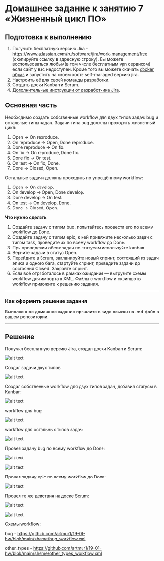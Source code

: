 # Домашнее задание к занятию 7 «Жизненный цикл ПО»

## Подготовка к выполнению

1. Получить бесплатную версию Jira - https://www.atlassian.com/ru/software/jira/work-management/free (скопируйте ссылку в адресную строку). Вы можете воспользоваться любым(в том числе бесплатным vpn сервисом) если сайт у вас недоступен. Кроме того вы можете скачать [docker образ](https://hub.docker.com/r/atlassian/jira-software/#) и запустить на своем хосте self-managed версию jira.
2. Настроить её для своей команды разработки.
3. Создать доски Kanban и Scrum.
4. [Дополнительные инструкции от разработчика Jira](https://support.atlassian.com/jira-cloud-administration/docs/import-and-export-issue-workflows/).

## Основная часть

Необходимо создать собственные workflow для двух типов задач: bug и остальные типы задач. Задачи типа bug должны проходить жизненный цикл:

1. Open -> On reproduce.
2. On reproduce -> Open, Done reproduce.
3. Done reproduce -> On fix.
4. On fix -> On reproduce, Done fix.
5. Done fix -> On test.
6. On test -> On fix, Done.
7. Done -> Closed, Open.

Остальные задачи должны проходить по упрощённому workflow:

1. Open -> On develop.
2. On develop -> Open, Done develop.
3. Done develop -> On test.
4. On test -> On develop, Done.
5. Done -> Closed, Open.

**Что нужно сделать**

1. Создайте задачу с типом bug, попытайтесь провести его по всему workflow до Done. 
1. Создайте задачу с типом epic, к ней привяжите несколько задач с типом task, проведите их по всему workflow до Done. 
1. При проведении обеих задач по статусам используйте kanban. 
1. Верните задачи в статус Open.
1. Перейдите в Scrum, запланируйте новый спринт, состоящий из задач эпика и одного бага, стартуйте спринт, проведите задачи до состояния Closed. Закройте спринт.
2. Если всё отработалось в рамках ожидания — выгрузите схемы workflow для импорта в XML. Файлы с workflow и скриншоты workflow приложите к решению задания.

---

### Как оформить решение задания

Выполненное домашнее задание пришлите в виде ссылки на .md-файл в вашем репозитории.

---

## Решение

Получил бесплатную версию Jira, создал доски Kanban и Scrum:

![alt text](https://github.com/artmur1/19-01-hw/blob/main/img/19-01-01-hw.png)

Создал задачи двух типов:

![alt text](https://github.com/artmur1/19-01-hw/blob/main/img/19-01-02-hw.png)

Создал собственные workflow для двух типов задач, добавил статусы в Kanban:

![alt text](https://github.com/artmur1/19-01-hw/blob/main/img/19-01-03-hw.png)

workflow для bug:

![alt text](https://github.com/artmur1/19-01-hw/blob/main/img/19-01-04-hw.png)

workflow для остальных типов задач:

![alt text](https://github.com/artmur1/19-01-hw/blob/main/img/19-01-05-hw.png)

Провел задачу bug по всему workflow до Done:

![alt text](https://github.com/artmur1/19-01-hw/blob/main/img/19-01-06-hw.png)

![alt text](https://github.com/artmur1/19-01-hw/blob/main/img/19-01-07-hw.png)

Провел задачу epic по всему workflow до Done:

![alt text](https://github.com/artmur1/19-01-hw/blob/main/img/19-01-08-hw.png)

Провел те же действия на доске Scrum:

![alt text](https://github.com/artmur1/19-01-hw/blob/main/img/19-01-09-hw.png)

![alt text](https://github.com/artmur1/19-01-hw/blob/main/img/19-01-10-hw.png)

Схемы workflow:

bug - https://github.com/artmur1/19-01-hw/blob/main/sheme/bug_workflow.xml

other_types - https://github.com/artmur1/19-01-hw/blob/main/sheme/other_types_workflow.xml
